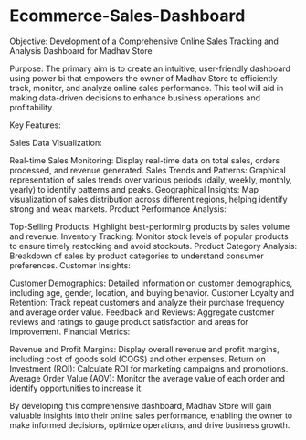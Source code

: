 # Ecommerce-Sales-Dashboard


Objective: Development of a Comprehensive Online Sales Tracking and Analysis Dashboard for Madhav Store

Purpose:
The primary aim is to create an intuitive, user-friendly dashboard using power bi that empowers the owner of Madhav Store to efficiently track, monitor, and analyze online sales performance. This tool will aid in making data-driven decisions to enhance business operations and profitability.

Key Features:

Sales Data Visualization:

Real-time Sales Monitoring: Display real-time data on total sales, orders processed, and revenue generated.
Sales Trends and Patterns: Graphical representation of sales trends over various periods (daily, weekly, monthly, yearly) to identify patterns and peaks.
Geographical Insights: Map visualization of sales distribution across different regions, helping identify strong and weak markets.
Product Performance Analysis:

Top-Selling Products: Highlight best-performing products by sales volume and revenue.
Inventory Tracking: Monitor stock levels of popular products to ensure timely restocking and avoid stockouts.
Product Category Analysis: Breakdown of sales by product categories to understand consumer preferences.
Customer Insights:

Customer Demographics: Detailed information on customer demographics, including age, gender, location, and buying behavior.
Customer Loyalty and Retention: Track repeat customers and analyze their purchase frequency and average order value.
Feedback and Reviews: Aggregate customer reviews and ratings to gauge product satisfaction and areas for improvement.
Financial Metrics:

Revenue and Profit Margins: Display overall revenue and profit margins, including cost of goods sold (COGS) and other expenses.
Return on Investment (ROI): Calculate ROI for marketing campaigns and promotions.
Average Order Value (AOV): Monitor the average value of each order and identify opportunities to increase it.

By developing this comprehensive dashboard, Madhav Store will gain valuable insights into their online sales performance, enabling the owner to make informed decisions, optimize operations, and drive business growth.

